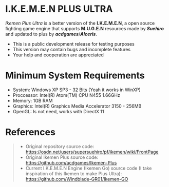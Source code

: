 # I.K.E.M.E.N PLUS ULTRA
*Ikemen Plus Ultra* is a better version of the **I.K.E.M.E.N**, a open source fighting game engine that supports **M.U.G.E.N** resources made by ***Suehiro*** and updated to plus by ***acdgames***/***Alceris***.

- This is a public development release for testing purposes
- This version may contain bugs and incomplete features
- Your help and cooperation are appreciated

# Minimum System Requirements
- System: Windows XP SP3 - 32 Bits (Yeah it works in WinXP)
- Proccessor: Intel(R) Atom(TM) CPU N455 1.66GHz
- Memory: 1GB RAM
- Graphics: Intel(R) Graphics Media Accelerator 3150 - 256MB
- OpenGL: Is not need, works with DirectX 11

# References
>- Original repository source code:
>https://osdn.net/users/supersuehiro/pf/ikemen/wiki/FrontPage
>- Original Ikemen Plus source code:
>https://github.com/acdgames/Ikemen-Plus
>- Current I.K.E.M.E.N Engine (Ikemen Go) source code (I take inspiration of this Ikemen to make Plus Ultra):
>https://github.com/Windblade-GR01/Ikemen-GO

